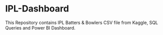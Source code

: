 # IPL-Dashboard

This Repository contains IPL Batters & Bowlers CSV file from Kaggle,
SQL Queries and 
Power BI Dashboard.
